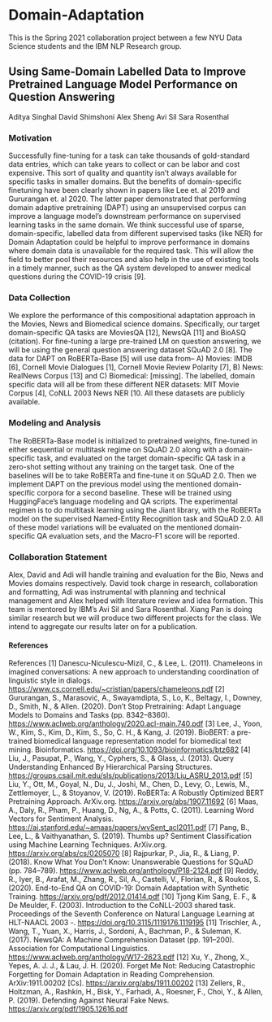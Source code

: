 # Domain-Adaptation

This is the Spring 2021 collaboration project between a few NYU Data Science students and the IBM NLP Research group. 

## Using Same-Domain Labelled Data to Improve Pretrained Language Model Performance on Question Answering

Aditya Singhal
David Shimshoni
Alex Sheng
Avi Sil
Sara Rosenthal

### Motivation
Successfully fine-tuning for a task can take thousands of gold-standard data entries, which can take years to collect or can be labor and cost expensive. This sort of quality and quantity isn’t always available for specific tasks in smaller domains. But the benefits of domain-specific finetuning have been clearly shown in papers like Lee et. al 2019 and Gururangan et. al 2020. The latter paper demonstrated that performing domain adaptive pretraining (DAPT) using an unsupervised corpus can improve a language model’s downstream performance on supervised learning tasks in the same domain. We think successful use of sparse, domain-specific, labelled data from different supervised tasks (like NER) for Domain Adaptation could be helpful to improve performance in domains where domain data is unavailable for the required task. This will allow the field to better pool their resources and also help in the use of existing tools in a timely manner, such as the QA system developed to answer medical questions during the COVID-19 crisis [9]. 

### Data Collection
We explore the performance of this compositional adaptation approach in the Movies, News and Biomedical science domains. Specifically, our target domain-specific QA tasks are MoviesQA [12], NewsQA [11] and BioASQ (citation). For fine-tuning a large pre-trained LM on question answering, we will be using the general question answering dataset SQuAD 2.0 [8]. The data for DAPT on RoBERTa-Base [5] will use data from– A) Movies: IMDB [6], Cornell Movie Dialogues [1], Cornell Movie Review Polarity [7], B) News: RealNews Corpus [13] and C) Biomedical: [missing]. The labelled, domain specific data will all be from these different NER datasets: MIT Movie Corpus [4], CoNLL 2003 News NER [10. All these datasets are publicly available. 

### Modeling and Analysis
The RoBERTa-Base model is initialized to pretrained weights, fine-tuned in either sequential or multitask regime on SQuAD 2.0 along with a domain-specific task, and evaluated on the target domain-specific QA task in a zero-shot setting without any training on the target task. One of the baselines will be to take RoBERTa and fine-tune it on SQuAD 2.0. Then we implement DAPT on the previous model using the mentioned domain-specific corpora for a second baseline. These will be trained using HuggingFace’s language modeling and QA scripts. The experimental regimen is to do multitask learning using the Jiant library, with the RoBERTa model on the supervised Named-Entity Recognition task and SQuAD 2.0. All of these model variations will be evaluated on the mentioned domain-specific QA evaluation sets, and the Macro-F1 score will be reported. 

### Collaboration Statement
Alex, David and Adi will handle training and evaluation for the Bio, News and Movies domains respectively. David took charge in research, collaboration and formatting, Adi was instrumental with planning and technical management and Alex helped with literature review and idea formation. This team is mentored by IBM’s Avi Sil and Sara Rosenthal. Xiang Pan is doing similar research but we will produce two different projects for the class. We intend to aggregate our results later on for a publication.

#### References

References
[1] Danescu-Niculescu-Mizil, C., & Lee, L. (2011). Chameleons in imagined conversations: A new approach to understanding coordination of linguistic style in dialogs. https://www.cs.cornell.edu/~cristian/papers/chameleons.pdf
[2] Gururangan, S., Marasović, A., Swayamdipta, S., Lo, K., Beltagy, I., Downey, D., Smith, N., & Allen. (2020). Don’t Stop Pretraining: Adapt Language Models to Domains and Tasks (pp. 8342–8360). https://www.aclweb.org/anthology/2020.acl-main.740.pdf
[3] Lee, J., Yoon, W., Kim, S., Kim, D., Kim, S., So, C. H., & Kang, J. (2019). BioBERT: a pre-trained biomedical language representation model for biomedical text mining. Bioinformatics. https://doi.org/10.1093/bioinformatics/btz682
[4] Liu, J., Pasupat, P., Wang, Y., Cyphers, S., & Glass, J. (2013). Query Understanding Enhanced By Hierarchical Parsing Structures. https://groups.csail.mit.edu/sls/publications/2013/Liu_ASRU_2013.pdf
[5] Liu, Y., Ott, M., Goyal, N., Du, J., Joshi, M., Chen, D., Levy, O., Lewis, M., Zettlemoyer, L., & Stoyanov, V. (2019). RoBERTa: A Robustly Optimized BERT Pretraining Approach. ArXiv.org. https://arxiv.org/abs/1907.11692
[6] Maas, A., Daly, R., Pham, P., Huang, D., Ng, A., & Potts, C. (2011). Learning Word Vectors for Sentiment Analysis. https://ai.stanford.edu/~amaas/papers/wvSent_acl2011.pdf
[7] Pang, B., Lee, L., & Vaithyanathan, S. (2019). Thumbs up? Sentiment Classification using Machine Learning Techniques. ArXiv.org. https://arxiv.org/abs/cs/0205070
[8] Rajpurkar, P., Jia, R., & Liang, P. (2018). Know What You Don’t Know: Unanswerable Questions for SQuAD (pp. 784–789). https://www.aclweb.org/anthology/P18-2124.pdf
[9] Reddy, R., Iyer, B., Arafat, M., Zhang, R., Sil, A., Castelli, V., Florian, R., & Roukos, S. (2020). End-to-End QA on COVID-19: Domain Adaptation with Synthetic Training. https://arxiv.org/pdf/2012.01414.pdf
[10] Tjong Kim Sang, E. F., & De Meulder, F. (2003). Introduction to the CoNLL-2003 shared task. Proceedings of the Seventh Conference on Natural Language Learning at HLT-NAACL 2003 -. https://doi.org/10.3115/1119176.1119195
[11] Trischler, A., Wang, T., Yuan, X., Harris, J., Sordoni, A., Bachman, P., & Suleman, K. (2017). NewsQA: A Machine Comprehension Dataset (pp. 191–200). Association for Computational Linguistics. https://www.aclweb.org/anthology/W17-2623.pdf
[12] Xu, Y., Zhong, X., Yepes, A. J. J., & Lau, J. H. (2020). Forget Me Not: Reducing Catastrophic Forgetting for Domain Adaptation in Reading Comprehension. ArXiv:1911.00202 [Cs]. https://arxiv.org/abs/1911.00202
[13] Zellers, R., Holtzman, A., Rashkin, H., Bisk, Y., Farhadi, A., Roesner, F., Choi, Y., & Allen, P. (2019). Defending Against Neural Fake News. https://arxiv.org/pdf/1905.12616.pdf

